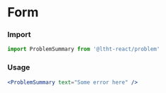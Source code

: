 # Form

<!-- STORY -->

### Import

```js
import ProblemSummary from '@ltht-react/problem'
```

### Usage

```jsx
<ProblemSummary text="Some error here" />
```
